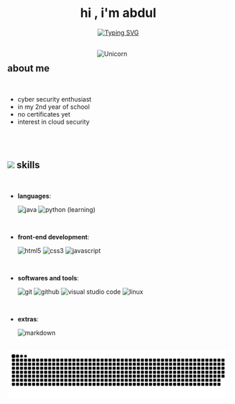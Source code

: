 <h1 align="center"><b>hi , i'm abdul</b></h1>
<!--  -->
<p align="center">
<a href="https://git.io/typing-svg"><img src="https://readme-typing-svg.herokuapp.com?font=Fira+Code&pause=1000&color=FFFFFF&center=true&vCenter=true&random=false&width=435&lines=%E2%80%8F%D8%A7%D9%8E%D9%84%D8%B3%D9%8E%D9%84%D8%A7%D9%85%D9%8F+%D8%B9%D9%8E%D9%84%D9%8E%D9%8A%D9%92%D9%83%D9%8F%D9%85+%D9%88%D9%8E%D8%B1%D9%8E%D8%AD%D9%92%D9%85%D9%8E%D8%A9%D9%8F+%D8%A7%D9%8E%D9%84%D9%84%D9%87%D9%90+%D9%88%D9%8E%D8%A8%D9%8E%D8%B1%D9%8E%D9%83%D8%A7%D8%AA%D9%8F%D9%87%D9%8F;cyber+security+enthusiast;computer+science+student;avid+learner" alt="Typing SVG" /></a>
</p>


<br>


<img align="right" width=300px alt="Unicorn" src="https://c.tenor.com/GN73MKBawZYAAAAi/busy-cute.gif" />
	
## **about me**

<br>

- cyber security enthusiast
- in my 2nd year of school
- no certificates yet
- interest in cloud security

<br>

<br>

## <img src="https://media2.giphy.com/media/QssGEmpkyEOhBCb7e1/giphy.gif?cid=ecf05e47a0n3gi1bfqntqmob8g9aid1oyj2wr3ds3mg700bl&rid=giphy.gif" width ="25"><b> skills</b>
<br>

<p align="center">

- **languages**:
    
    ![java](https://img.shields.io/badge/Java%20-%232370ED.svg?style=for-the-badge&logo=java&logoColor=orange)
    ![python (learning)](https://img.shields.io/badge/Python%20-%2314354C.svg?style=for-the-badge&logo=python&logoColor=white)

<br>   
    
- **front-end development**:

   ![html5](https://img.shields.io/badge/HTML5%20-%23E34F26.svg?style=for-the-badge&logo=html5&logoColor=white)
   ![css3](https://img.shields.io/badge/CSS%20-%231572B6.svg?style=for-the-badge&logo=css3&logoColor=white)
   ![javascript](https://img.shields.io/badge/JavaScript%20-%23F7DF1E.svg?style=for-the-badge&logo=javascript&logoColor=black)

<br>

- **softwares and tools**:

    ![git](https://img.shields.io/badge/git-%23F05033.svg?style=for-the-badge&logo=git&logoColor=white)
    ![github](https://img.shields.io/badge/github-%23121011.svg?style=for-the-badge&logo=github&logoColor=white)
    ![visual studio code](https://img.shields.io/badge/Visual%20Studio%20Code-0078d7.svg?style=for-the-badge&logo=visual-studio-code&logoColor=white)
    ![linux](https://img.shields.io/badge/Linux-FCC624?style=for-the-badge&logo=linux&logoColor=black) 

<br>

- **extras**:
  
    ![markdown](https://img.shields.io/badge/markdown-%23000000.svg?style=for-the-badge&logo=markdown&logoColor=white)   

</p>
<br>

<div align="center">
  <img  src="https://github.com/1999AZZAR/1999AZZAR/blob/main/resources/img/grid-snake.svg"
       alt="snake" /></a>
</div>
